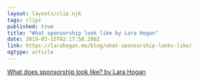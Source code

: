```yaml
---
layout: layouts/clip.njk 
tags: clips 
published: true 
title: "What sponsorship look like by Lara Hogan" 
date: 2019-03-15T02:17:58.298Z 
link: https://larahogan.me/blog/what-sponsorship-looks-like/ 
ogtype: article 
---
```


[ What does sponsorship look like? by Lara Hogan ](https://larahogan.me/blog/what-sponsorship-looks-like/)
